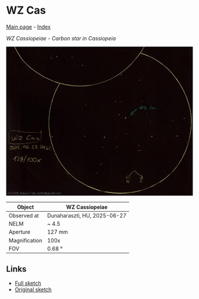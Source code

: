 # WZ Cas

[Main page](../index.md) - [Index](../pages/obj_index.md)

_WZ Cassiopeiae_ - _Carbon star in Cassiopeia_  

![WZ Cas](../img/wz-cas-20250628.jpg)

Object | WZ Cassiopeiae
-|-
Observed at | Dunaharaszti, HU, 2025-06-27
NELM | ~ 4.5
Aperture | 127 mm
Magnification | 100x
FOV | 0.68 °


## Links

- [Full sketch](../img/v-aql-wz-cas-20250628.jpg)
- [Original sketch](../scan/20250628_2.jpg)
